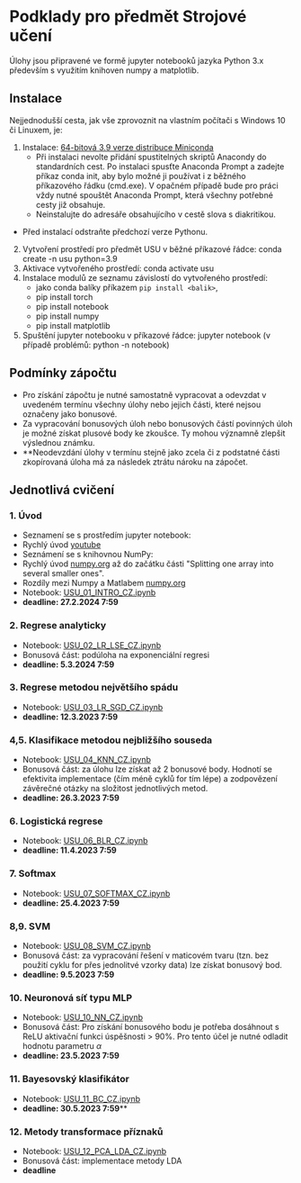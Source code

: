 # Podklady pro předmět Strojové učení

Úlohy jsou připravené ve formě jupyter notebooků jazyka Python 3.x především s využitím knihoven numpy a matplotlib.

## Instalace

Nejjednodušší cesta, jak vše zprovoznit na vlastním počítači s Windows 10 či Linuxem, je:

1. Instalace: [64-bitová 3.9 verze distribuce Miniconda](https://docs.conda.io/en/latest/miniconda.html)
	- Při instalaci nevolte přidání spustitelných skriptů Anacondy do standardních cest. Po instalaci spusťte Anaconda Prompt a zadejte příkaz conda init, aby bylo možné ji používat i z běžného příkazového řádku (cmd.exe). V opačném případě bude pro práci vždy nutné spouštět Anaconda Prompt, která všechny potřebné cesty již obsahuje.
	- Neinstalujte do adresáře obsahujícího v cestě slova s diakritikou.
  - Před instalací odstraňte předchozí verze Pythonu.
2. Vytvoření prostředí pro předmět USU v běžné příkazové řádce: conda create -n usu python=3.9
3. Aktivace vytvořeného prostředí: conda activate usu
4. Instalace modulů ze seznamu závislostí do vytvořeného prostředí:
   - jako conda balíky příkazem `pip install <balik>`,
   - pip install torch
   - pip install notebook   
   - pip install numpy   
   - pip install matplotlib
5. Spuštění jupyter notebooku v příkazové řádce: jupyter notebook (v případě problémů: python -n notebook)

## Podmínky zápočtu

- Pro získání zápočtu je nutné samostatně vypracovat a odevzdat v uvedeném termínu všechny úlohy nebo jejich části, které nejsou označeny jako bonusové.
- Za vypracování bonusových úloh nebo bonusových částí povinných úloh je možné získat plusové body ke zkoušce. Ty mohou významně zlepšit výslednou známku.
- **Neodevzdání úlohy v termínu stejně jako zcela či z podstatné části zkopírovaná úloha má za následek ztrátu nároku na zápočet.

## Jednotlivá cvičení

### 1. Úvod 
- Seznamení se s prostředím jupyter notebook:
- Rychlý úvod [youtube](https://www.youtube.com/watch?v=HW29067qVWk)
- Seznámení se s knihovnou NumPy:
- Rychlý úvod [numpy.org](https://numpy.org/doc/stable/user/quickstart.html) až do začátku části "Splitting one array into several smaller ones". 
- Rozdíly mezi Numpy a Matlabem [numpy.org](https://numpy.org/doc/stable/user/numpy-for-matlab-users.html)
- Notebook: [USU_01_INTRO_CZ.ipynb](USU_01_INTRO_CZ.ipynb)
- **deadline: 27.2.2024 7:59**
 
### 2. Regrese analyticky
- Notebook: [USU_02_LR_LSE_CZ.ipynb](USU_02_LR_LSE_CZ.ipynb)
- Bonusová část: podúloha na exponenciální regresi
- **deadline: 5.3.2024 7:59**

### 3. Regrese metodou největšího spádu
- Notebook: [USU_03_LR_SGD_CZ.ipynb](USU_03_LR_SGD_CZ.ipynb)
- **deadline: 12.3.2023 7:59**

### 4,5. Klasifikace metodou nejbližšího souseda
- Notebook: [USU_04_KNN_CZ.ipynb](USU_04_KNN_CZ.ipynb)
- Bonusová část: za úlohu lze získat až 2 bonusové body. Hodnotí se efektivita implementace (čím méně cyklů for tím lépe) a zodpovězení závěrečné otázky na složitost jednotlivých metod.
- **deadline: 26.3.2023 7:59**

### 6. Logistická regrese
- Notebook: [USU_06_BLR_CZ.ipynb](USU_06_BLR_CZ.ipynb)
- **deadline: 11.4.2023 7:59**

### 7. Softmax
- Notebook: [USU_07_SOFTMAX_CZ.ipynb](USU_07_SOFTMAX_CZ.ipynb)
- **deadline: 25.4.2023 7:59**

### 8,9. SVM
- Notebook: [USU_08_SVM_CZ.ipynb](USU_08_SVM_CZ.ipynb)
- Bonusová část: za vypracování řešení v maticovém tvaru (tzn. bez použití cyklu for přes jednolitvé vzorky data) lze získat bonusový bod.
- **deadline: 9.5.2023 7:59**

### 10. Neuronová síť typu MLP
- Notebook: [USU_10_NN_CZ.ipynb](USU_10_NN_CZ.ipynb)
- Bonusová část: Pro získání bonusového bodu je potřeba dosáhnout s ReLU aktivační funkci úspěšnosti > 90%. Pro tento účel je nutné odladit hodnotu parametru $\alpha$
- **deadline: 23.5.2023 7:59**

### 11. Bayesovský klasifikátor
- Notebook: [USU_11_BC_CZ.ipynb](USU_11_BC_CZ.ipynb)
- **deadline: 30.5.2023 7:59****

### 12. Metody transformace příznaků
- Notebook: [USU_12_PCA_LDA_CZ.ipynb](USU_12_PCA_LDA_CZ.ipynb)
- Bonusová část: implementace metody LDA
- **deadline**
